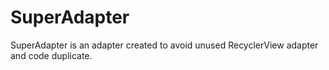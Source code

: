 # SuperAdapter
SuperAdapter is an adapter created to avoid unused RecyclerView adapter and code duplicate.
